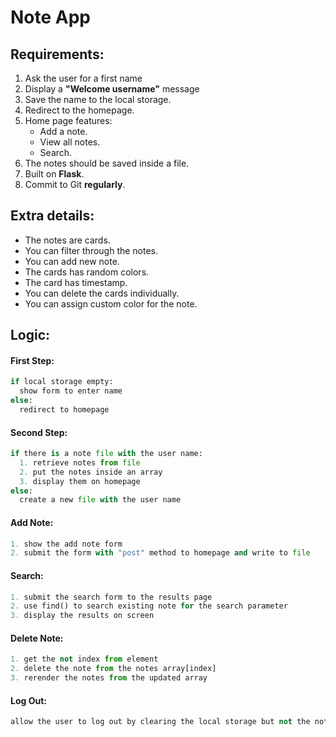 # Note App

## Requirements:

1. Ask the user for a first name
2. Display a **"Welcome username"** message
3. Save the name to the local storage.
4. Redirect to the homepage.
5. Home page features:
   - Add a note.
   - View all notes.
   - Search.
6. The notes should be saved inside a file.
7. Built on **Flask**.
8. Commit to Git **regularly**.

## Extra details:

- The notes are cards.
- You can filter through the notes.
- You can add new note.
- The cards has random colors.
- The card has timestamp.
- You can delete the cards individually.
- You can assign custom color for the note.

## Logic:

#### First Step:

```python
if local storage empty:
  show form to enter name
else:
  redirect to homepage
```

#### Second Step:

```python
if there is a note file with the user name:
  1. retrieve notes from file
  2. put the notes inside an array
  3. display them on homepage
else:
  create a new file with the user name
```

#### Add Note:

```python
1. show the add note form
2. submit the form with "post" method to homepage and write to file
```

#### Search:

```python
1. submit the search form to the results page
2. use find() to search existing note for the search parameter
3. display the results on screen
```

#### Delete Note:

```python
1. get the not index from element
2. delete the note from the notes array[index]
3. rerender the notes from the updated array
```

#### Log Out:

```python
allow the user to log out by clearing the local storage but not the notes file
```
